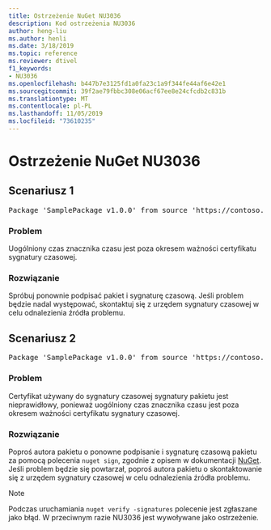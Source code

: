 ```yaml
---
title: Ostrzeżenie NuGet NU3036
description: Kod ostrzeżenia NU3036
author: heng-liu
ms.author: henli
ms.date: 3/18/2019
ms.topic: reference
ms.reviewer: dtivel
f1_keywords:
- NU3036
ms.openlocfilehash: b447b7e3125fd1a0fa23c1a9f344fe44af6e42e1
ms.sourcegitcommit: 39f2ae79fbbc308e06acf67ee8e24cfcdb2c831b
ms.translationtype: MT
ms.contentlocale: pl-PL
ms.lasthandoff: 11/05/2019
ms.locfileid: "73610235"
---
```

# <a name="nuget-warning-nu3036"></a>Ostrzeżenie NuGet NU3036

## <a name="scenario-1"></a>Scenariusz 1

<pre>Package 'SamplePackage v1.0.0' from source 'https://contoso.com/index.json': The timestamp's generalized time is outside the timestamping certificate's validity period.</pre>

### <a name="issue"></a>Problem

Uogólniony czas znacznika czasu jest poza okresem ważności certyfikatu sygnatury czasowej.


### <a name="solution"></a>Rozwiązanie

Spróbuj ponownie podpisać pakiet i sygnaturę czasową. Jeśli problem będzie nadal występować, skontaktuj się z urzędem sygnatury czasowej w celu odnalezienia źródła problemu.



## <a name="scenario-2"></a>Scenariusz 2

<pre>Package 'SamplePackage v1.0.0' from source 'https://contoso.com/index.json': The primary signature's timestamp's generalized time is outside the timestamping certificate's validity period.</pre>

### <a name="issue"></a>Problem

Certyfikat używany do sygnatury czasowej sygnatury pakietu jest nieprawidłowy, ponieważ uogólniony czas znacznika czasu jest poza okresem ważności certyfikatu sygnatury czasowej.


### <a name="solution"></a>Rozwiązanie

Poproś autora pakietu o ponowne podpisanie i sygnaturę czasową pakietu za pomocą polecenia `nuget sign`, zgodnie z opisem w dokumentacji [NuGet](https://docs.microsoft.com/nuget/create-packages/sign-a-package). Jeśli problem będzie się powtarzał, poproś autora pakietu o skontaktowanie się z urzędem sygnatury czasowej w celu odnalezienia źródła problemu.


> [!Note]
> Podczas uruchamiania `nuget verify -signatures` polecenie jest zgłaszane jako błąd. W przeciwnym razie NU3036 jest wywoływane jako ostrzeżenie.